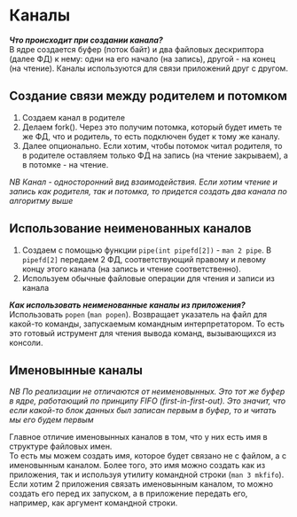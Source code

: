 # Каналы  
***Что происходит при создании канала?***  
В ядре создается буфер (поток байт) и два файловых дескриптора (далее ФД) к нему: одни на его начало (на запись), другой - на конец (на чтение). 
Каналы используются для связи приложений друг с другом.  
## Создание связи между родителем и потомком  
1) Создаем канал в родителе
2) Делаем fork(). Через это получим потомка, который будет иметь те же ФД, что и родитель, то есть подключен будет к тому же каналу.
3) Далее опционально. Если хотим, чтобы потомок читал родителя, то в родителе оставляем только ФД на запись (на чтение закрываем), а в потомке - на чтение.

*NB Канал - односторонний вид взаимодействия. Если хотим чтение и запись как родителя, так и потомка, то придется создать два канала по алгоритму выше*  
## Использование неименованных каналов  
1) Создаем с помощью функции `pipe(int pipefd[2])` - `man 2 pipe`. В `pipefd[2]` передаем 2 ФД, соответствующий правому и левому концу этого канала
(на запись и чтение соответственно). 
2) Используем обычные файловые операции для чтения и записи из канала

***Как использовать неименованные каналы из приложения?***  
Использовать `popen` (`man popen`). Возвращает указатель на файл для какой-то команды, запускаемым командным интерпретатором. 
То есть это готовый иструмент для чтения вывода команд, вызывающихся из консоли.  
## Именовынные каналы  
*NB По реализации не отличаются от неименовынных. Это тот же буфер в ядре, работающий по принципу FIFO (first-in-first-out). 
Это значит, что если какой-то блок данных был записан первым в буфер, то и читать мы его будем первым*  

Главное отличие именовынных каналов в том, что у них есть имя в структуре файловых имен.  
То есть мы можем создать имя, которое будет связано не с файлом, а с именовынным каналом. 
Более того, это имя можно создать как из приложения, так и используя утилиту командной строки (`man 3 mkfifo`).  
Если хотим 2 приложения связать именовынным каналом, то можно создать его перед их запуском, а в приложение передать его, например, как аргумент командной строки.  
